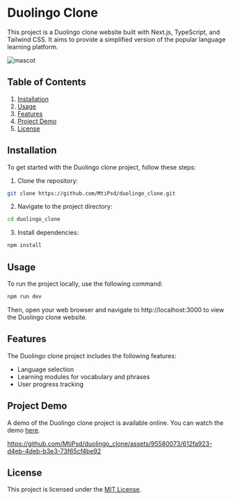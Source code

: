 # Duolingo Clone

This project is a Duolingo clone website built with Next.js, TypeScript, and Tailwind CSS. It aims to provide a simplified version of the popular language learning platform.


![mascot](https://github.com/MtiPsd/duolingo_clone/assets/95580073/19b18f39-d775-43c6-9654-eb816933bb3f)



## Table of Contents

1. [Installation](#installation)
2. [Usage](#usage)
3. [Features](#features)
4. [Project Demo](#project-demo)
5. [License](#license)

## Installation

To get started with the Duolingo clone project, follow these steps:

1. Clone the repository:

```bash
git clone https://github.com/MtiPsd/duolingo_clone.git
```

2. Navigate to the project directory:

```bash
cd duolingo_clone
```

3. Install dependencies:

```bash
npm install
```

## Usage

To run the project locally, use the following command:

```bash
npm run dev
```

Then, open your web browser and navigate to http://localhost:3000 to view the Duolingo clone website.

## Features

The Duolingo clone project includes the following features:

- Language selection
- Learning modules for vocabulary and phrases
- User progress tracking

## Project Demo

A demo of the Duolingo clone project is available online. You can watch the demo [here](https://lingo-app.netlify.app/).



https://github.com/MtiPsd/duolingo_clone/assets/95580073/612fa923-d4eb-4deb-b3e3-73f65cf4be92



## License

This project is licensed under the [MIT License](LICENSE).
